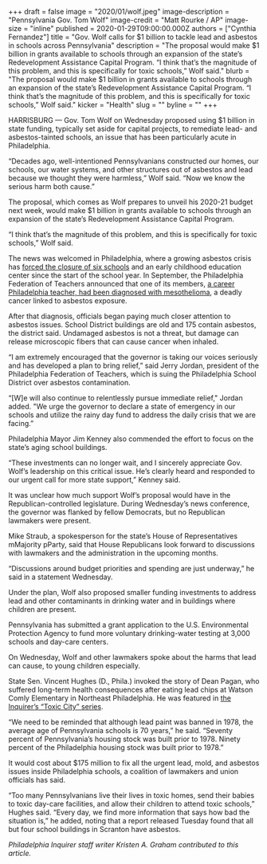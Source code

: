 +++
draft = false
image = "2020/01/wolf.jpeg"
image-description = "Pennsylvania Gov. Tom Wolf"
image-credit = "Matt Rourke / AP"
image-size = "inline"
published = 2020-01-29T09:00:00.000Z
authors = ["Cynthia Fernandez"]
title = "Gov. Wolf calls for $1 billion to tackle lead and asbestos in schools across Pennsylvania"
description = "The proposal would make $1 billion in grants available to schools through an expansion of the state’s Redevelopment Assistance Capital Program. “I think that’s the magnitude of this problem, and this is specifically for toxic schools,” Wolf said."
blurb = "The proposal would make $1 billion in grants available to schools through an expansion of the state’s Redevelopment Assistance Capital Program. “I think that’s the magnitude of this problem, and this is specifically for toxic schools,” Wolf said."
kicker = "Health"
slug = ""
byline = ""
+++

HARRISBURG — Gov. Tom Wolf on Wednesday proposed using $1 billion in state funding, typically set aside for capital projects, to remediate lead- and asbestos-tainted schools, an issue that has been particularly acute in Philadelphia.

“Decades ago, well-intentioned Pennsylvanians constructed our homes, our schools, our water systems, and other structures out of asbestos and lead because we thought they were harmless,” Wolf said. “Now we know the serious harm both cause.”

The proposal, which comes as Wolf prepares to unveil his 2020-21 budget next week, would make $1 billion in grants available to schools through an expansion of the state’s Redevelopment Assistance Capital Program.

“I think that’s the magnitude of this problem, and this is specifically for toxic schools,” Wolf said.

The news was welcomed in Philadelphia, where a growing asbestos crisis has [forced the closure of six schools](https://www.inquirer.com/news/asbestos-philadelphia-schools-environmental-crisis-carnell-mcclure-20191220.html) and an early childhood education center since the start of the school year. In September, the Philadelphia Federation of Teachers announced that one of its members, [a career Philadelphia teacher, had been diagnosed with mesothelioma](https://www.inquirer.com/education/a/mesothelioma-philadelphia-school-district-lea-dirusso-cancer-20191121.html), a deadly cancer linked to asbestos exposure.

After that diagnosis, officials began paying much closer attention to asbestos issues. School District buildings are old and 175 contain asbestos, the district said. Undamaged asbestos is not a threat, but damage can release microscopic fibers that can cause cancer when inhaled.

“I am extremely encouraged that the governor is taking our voices seriously and has developed a plan to bring relief,” said Jerry Jordan, president of the Philadelphia Federation of Teachers, which is suing the Philadelphia School District over asbestos contamination.

“[W]e will also continue to relentlessly pursue immediate relief," Jordan added. "We urge the governor to declare a state of emergency in our schools and utilize the rainy day fund to address the daily crisis that we are facing.”

Philadelphia Mayor Jim Kenney also commended the effort to focus on the state’s aging school buildings.

“These investments can no longer wait, and I sincerely appreciate Gov. Wolf’s leadership on this critical issue. He’s clearly heard and responded to our urgent call for more state support,” Kenney said.

It was unclear how much support Wolf’s proposal would have in the Republican-controlled legislature. During Wednesday’s news conference, the governor was flanked by fellow Democrats, but no Republican lawmakers were present.

Mike Straub, a spokesperson for the state’s House of Representatives mMajority pParty, said that House Republicans look forward to discussions with lawmakers and the administration in the upcoming months.

“Discussions around budget priorities and spending are just underway,” he said in a statement Wednesday.

Under the plan, Wolf also proposed smaller funding investments to address lead and other contaminants in drinking water and in buildings where children are present.

Pennsylvania has submitted a grant application to the U.S. Environmental Protection Agency to fund more voluntary drinking-water testing at 3,000 schools and day-care centers.

On Wednesday, Wolf and other lawmakers spoke about the harms that lead can cause, to young children especially.

State Sen. Vincent Hughes (D., Phila.) invoked the story of Dean Pagan, who suffered long-term health consequences after eating lead chips at Watson Comly Elementary in Northeast Philadelphia. He was featured in [the Inquirer’s “Toxic City” series](https://www.inquirer.com/news/inq/lead-paint-poison-children-asbestos-mold-schools-philadelphia-toxic-city-20180503.html).

“We need to be reminded that although lead paint was banned in 1978, the average age of Pennsylvania schools is 70 years,” he said. “Seventy percent of Pennsylvania’s housing stock was built prior to 1978. Ninety percent of the Philadelphia housing stock was built prior to 1978.”

It would cost about $175 million to fix all the urgent lead, mold, and asbestos issues inside Philadelphia schools, a coalition of lawmakers and union officials has said.

“Too many Pennsylvanians live their lives in toxic homes, send their babies to toxic day-care facilities, and allow their children to attend toxic schools,” Hughes said. “Every day, we find more information that says how bad the situation is,” he added, noting that a report released Tuesday found that all but four school buildings in Scranton have asbestos.

_Philadelphia Inquirer staff writer Kristen A. Graham contributed to this article._
